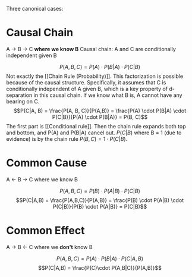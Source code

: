 Three canonical cases:

# Causal Chain

A -> B -> C **where we know B**
Causal chain: A and C are conditionally independent given B

$$P(A, B, C) = P(A) \cdot P(B|A) \cdot P(C|B)$$
Not exactly the [[Chain Rule (Probability)]]. This factorization is possible because of the causal structure. Specifically, it assumes that C is conditionally independent of A given B, which is a key property of d-separation in this causal chain. If we know what B is, A cannot have any bearing on C. 
$$P(C|A, B) = \frac{P(A, B, C)}{P(A,B)} = \frac{P(A) \cdot P(B|A) \cdot P(C|B)}{P(A) \cdot P(B|A)} = P(B, C)$$
The first part is [[Conditional rule]]. Then the chain rule expands both top and bottom, and P(A) and P(B|A) cancel out. $P(C|B)$ where B = 1 (due to evidence) is by the chain rule $P(B,C) = 1 \cdot P(C|B)$.
# Common Cause
A <- B -> C where we know B

$$P(A,B,C) = P(B) \cdot P(A|B) \cdot P(C|B)$$
$$P(C|A,B) = \frac{P(A,B,C)}{P(A,B)} = \frac{P(B) \cdot P(A|B) \cdot P(C|B)}{P(B) \cdot P(A|B)} = P(C|B)$$

# Common Effect
A -> B <- C where we **don't** know B

$$P(A,B,C) = P(A) \cdot P(B|A) \cdot P(C|A, B)$$
$$P(C|A,B) = \frac{P(C)\cdot P(A,B|C)}{P(A,B)}$$